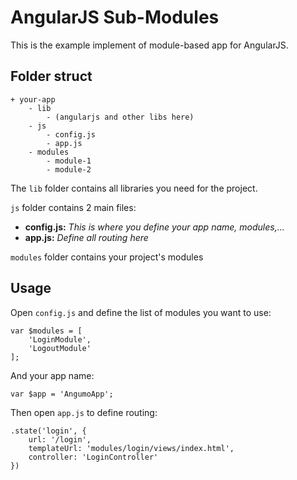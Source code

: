 AngularJS Sub-Modules
====================

This is the example implement of module-based app for AngularJS.

## Folder struct

```
+ your-app
    - lib
        - (angularjs and other libs here)
    - js
        - config.js
        - app.js
    - modules
        - module-1
        - module-2
```

The `lib` folder contains all libraries you need for the project.

`js` folder contains 2 main files:
- **config.js:** _This is where you define your app name, modules,..._
- **app.js:** _Define all routing here_

`modules` folder contains your project's modules

## Usage

Open `config.js` and define the list of modules you want to use:

```
var $modules = [
    'LoginModule',
    'LogoutModule'
];
```

And your app name:

`var $app = 'AngumoApp';`

Then open `app.js` to define routing:

```
.state('login', {
    url: '/login',
    templateUrl: 'modules/login/views/index.html',
    controller: 'LoginController'
})
```
